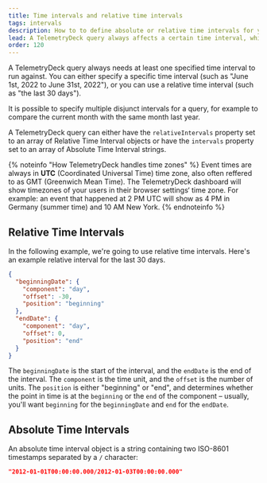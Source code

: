 ```yaml
---
title: Time intervals and relative time intervals
tags: intervals
description: How to to define absolute or relative time intervals for your queries
lead: A TelemetryDeck query always affects a certain time interval, which you can specify either in absolute terms, or relative to the query execution time.
order: 120
---
```


A TelemetryDeck query always needs at least one specified time interval to run against. You can either specify a specific time interval (such as "June 1st, 2022 to June 31st, 2022"), or you can use a relative time interval (such as "the last 30 days").

It is possible to specify multiple disjunct intervals for a query, for example to compare the current month with the same month last year.

A TelemetryDeck query can either have the `relativeIntervals` property set to an array of Relative Time Interval objects or have the `intervals` property set to an array of Absolute Time Interval strings.

{% noteinfo "How TelemetryDeck handles time zones" %}
Event times are always in **UTC** (Coordinated Universal Time) time zone, also often reffered to as GMT (Greenwich Mean Time).
The TelemetryDeck dashboard will show timezones of your users in their browser settings‘ time zone. For example: an event that happened at 2 PM UTC will show as 4 PM in Germany (summer time) and 10 AM New York.
{% endnoteinfo %}

## Relative Time Intervals

In the following example, we're going to use relative time intervals. Here's an example relative interval for the last 30 days.

```json
{
  "beginningDate": {
    "component": "day",
    "offset": -30,
    "position": "beginning"
  },
  "endDate": {
    "component": "day",
    "offset": 0,
    "position": "end"
  }
}
```

The `beginningDate` is the start of the interval, and the `endDate` is the end of the interval. The `component` is the time unit, and the `offset` is the number of units. The `position` is either "beginning" or "end", and determines whether the point in time is at the `beginning` or the `end` of the component – usually, you'll want `beginning` for the `beginningDate` and `end` for the `endDate`.

## Absolute Time Intervals

An absolute time interval object is a string containing two ISO-8601 timestamps separated by a `/` character:

```json
"2012-01-01T00:00:00.000/2012-01-03T00:00:00.000"
```
